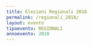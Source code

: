 ```yaml
---
title: Elezioni Regionali 2018
permalink: /regionali_2018/
layout: evento
tipoevento: REGIONALI
annoevento: 2018
---
```

